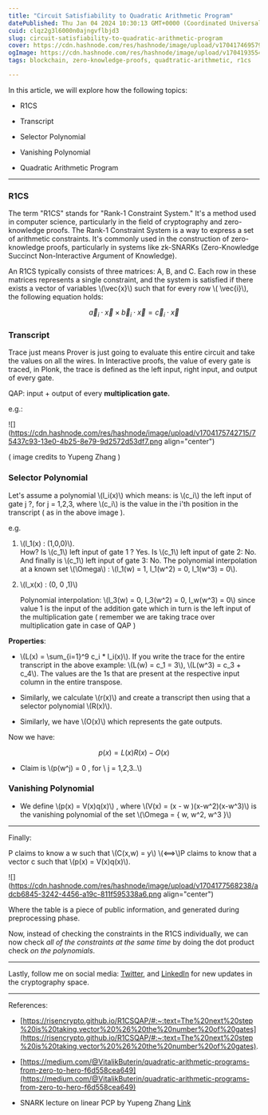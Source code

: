 ```yaml
---
title: "Circuit Satisfiability to Quadratic Arithmetic Program"
datePublished: Thu Jan 04 2024 10:30:13 GMT+0000 (Coordinated Universal Time)
cuid: clqz2g3l6000n0ajngvflbjd3
slug: circuit-satisfiability-to-quadratic-arithmetic-program
cover: https://cdn.hashnode.com/res/hashnode/image/upload/v1704174695792/8e7a561b-ed3d-4d8b-8c88-16c793019494.jpeg
ogImage: https://cdn.hashnode.com/res/hashnode/image/upload/v1704193554452/db3f0180-d17f-4370-8e52-9b868d2edc9c.jpeg
tags: blockchain, zero-knowledge-proofs, quadtratic-arithmetic, r1cs

---
```


In this article, we will explore how the following topics:

* R1CS
    
* Transcript
    
* Selector Polynomial
    
* Vanishing Polynomial
    
* Quadratic Arithmetic Program
    

---

### R1CS

The term "R1CS" stands for "Rank-1 Constraint System." It's a method used in computer science, particularly in the field of cryptography and zero-knowledge proofs. The Rank-1 Constraint System is a way to express a set of arithmetic constraints. It's commonly used in the construction of zero-knowledge proofs, particularly in systems like zk-SNARKs (Zero-Knowledge Succinct Non-Interactive Argument of Knowledge).

An R1CS typically consists of three matrices: A, B, and C. Each row in these matrices represents a single constraint, and the system is satisfied if there exists a vector of variables \\(\vec{x}\\) such that for every row \\( \vec{i}\\), the following equation holds:

$$\vec{a}_i \cdot \vec{x} \times \vec{b}_i \cdot \vec{x} = \vec{c}_i \cdot \vec{x}$$

### Transcript

Trace just means Prover is just going to evaluate this entire circuit and take the values on all the wires. In Interactive proofs, the value of every gate is traced, in Plonk, the trace is defined as the left input, right input, and output of every gate.

QAP: input + output of every **multiplication gate.**

e.g.:

![](https://cdn.hashnode.com/res/hashnode/image/upload/v1704175742715/75437c93-13e0-4b25-8e79-9d2572d53df7.png align="center")

( image credits to Yupeng Zhang )

### Selector Polynomial

Let's assume a polynomial \\(l_i(x)\\) which means: is \\(c_i\\) the left input of gate j ?, for j = 1,2,3, where \\(c_i\\) is the value in the i'th position in the transcript ( as in the above image ).

e.g.

1. \\(l_1(x) : (1,0,0)\\).  
    How? Is \\(c_1\\) left input of gate 1 ? Yes. Is \\(c_1\\) left input of gate 2: No. And finally is \\(c_1\\) left input of gate 3: No. The polynomial interpolation at a known set \\(\Omega\\) : \\(l_1(w) = 1, l_1(w^2) = 0, l_1(w^3) = 0\\).
    
2. \\(l_x(x) : (0, 0 ,1)\\)
    
    Polynomial interpolation: \\(l_3(w) = 0, l_3(w^2) = 0, l_w(w^3) = 0\\) since value 1 is the input of the addition gate which in turn is the left input of the multiplication gate ( remember we are taking trace over multiplication gate in case of QAP )
    

**Properties**:

* \\(L(x) = \sum_{i=1}^9 c_i * l_i(x)\\). If you write the trace for the entire transcript in the above example: \\(L(w) = c_1 = 3\\), \\(L(w^3) = c_3 + c_4\\). The values are the 1s that are present at the respective input column in the entire transpose.
    
* Similarly, we calculate \\(r(x)\\) and create a transcript then using that a selector polynomial \\(R(x)\\).
    
* Similarly, we have \\(O(x)\\) which represents the gate outputs.
    

Now we have:

$$p(x) = L(x)R(x) - O(x)$$

* Claim is \\(p(w^j) = 0 , for \ j = 1,2,3..\\)
    

### Vanishing Polynomial

* We define \\(p(x) = V(x)q(x)\\) , where \\(V(x) = (x - w )(x-w^2)(x-w^3)\\) is the vanishing polynomial of the set \\(\Omega = \{ w, w^2, w^3 \}\\)
    

---

Finally:

P claims to know a w such that \\(C(x,w) = y\\) \\(<==>\\)P claims to know that a vector c such that \\(p(x) = V(x)q(x)\\).

![](https://cdn.hashnode.com/res/hashnode/image/upload/v1704177568238/adcb6845-3242-4456-a19c-811f595338a6.png align="center")

Where the table is a piece of public information, and generated during preprocessing phase.

Now, instead of checking the constraints in the R1CS individually, we can now check *all of the constraints at the same time* by doing the dot product check *on the polynomials*.

---

Lastly, follow me on social media: [Twitter](https://twitter.com/privacy_prophet), and [LinkedIn](https://www.linkedin.com/in/rachit-anand-srivastava/) for new updates in the cryptography space.

---

References:

* [https://risencrypto.github.io/R1CSQAP/#:~:text=The%20next%20step%20is%20taking,vector%20%26%20the%20number%20of%20gates](https://risencrypto.github.io/R1CSQAP/#:~:text=The%20next%20step%20is%20taking,vector%20%26%20the%20number%20of%20gates).
    
* [https://medium.com/@VitalikButerin/quadratic-arithmetic-programs-from-zero-to-hero-f6d558cea649](https://medium.com/@VitalikButerin/quadratic-arithmetic-programs-from-zero-to-hero-f6d558cea649)
    
* SNARK lecture on linear PCP by Yupeng Zhang [Link](https://www.youtube.com/watch?v=I7TXIHXamwM&list=PLS01nW3Rtgor_yJmQsGBZAg5XM4TSGpPs&index=9&ab_channel=Blockchain-Web3MOOCs)
